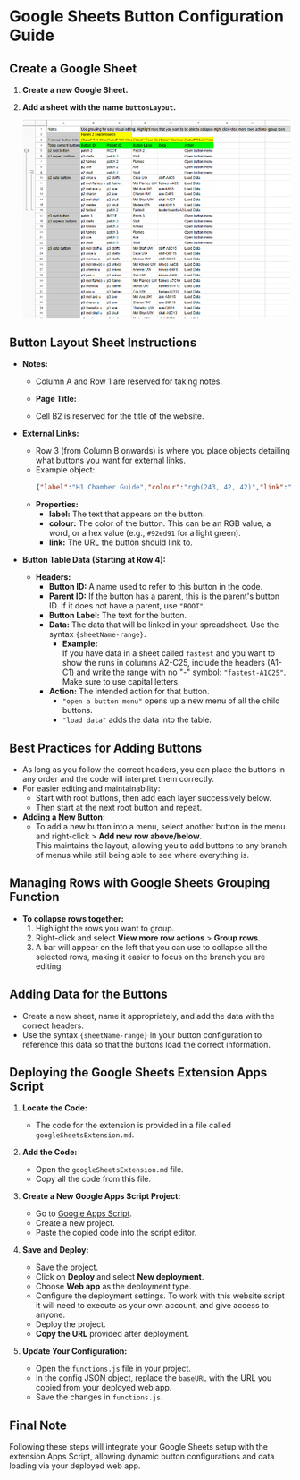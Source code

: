 # Google Sheets Button Configuration Guide

## Create a Google Sheet

1. **Create a new Google Sheet.**

2. **Add a sheet with the name `buttonLayout`.**

   ![Screenshot of an example buttonLayout sheet](buttonLayout.png)

## Button Layout Sheet Instructions

- **Notes:**  
  - Column A and Row 1 are reserved for taking notes.

  - **Page Title:**  
  - Cell B2 is reserved for the title of the website. 

- **External Links:**  
  - Row 3 (from Column B onwards) is where you place objects detailing what buttons you want for external links.  
  - Example object:
    ```json
    {"label":"H1 Chamber Guide","colour":"rgb(243, 42, 42)","link":"https://zacharywebsites.wixsite.com/chamber-guide-3"}
    ```
  - **Properties:**
    - **label:** The text that appears on the button.
    - **colour:** The color of the button. This can be an RGB value, a word, or a hex value (e.g., `#92ed91` for a light green).
    - **link:** The URL the button should link to.

- **Button Table Data (Starting at Row 4):**
  - **Headers:**
    - **Button ID:** A name used to refer to this button in the code.
    - **Parent ID:** If the button has a parent, this is the parent's button ID. If it does not have a parent, use `"ROOT"`.
    - **Button Label:** The text for the button.
    - **Data:** The data that will be linked in your spreadsheet. Use the syntax `{sheetName-range}`.
      - **Example:**  
        If you have data in a sheet called `fastest` and you want to show the runs in columns A2-C25, include the headers (A1-C1) and write the range with no "-" symbol: `"fastest-A1C25"`.  
        Make sure to use capital letters.
    - **Action:** The intended action for that button.
      - `"open a button menu"` opens up a new menu of all the child buttons.
      - `"load data"` adds the data into the table.

## Best Practices for Adding Buttons

- As long as you follow the correct headers, you can place the buttons in any order and the code will interpret them correctly.
- For easier editing and maintainability:
  - Start with root buttons, then add each layer successively below.
  - Then start at the next root button and repeat.
- **Adding a New Button:**  
  - To add a new button into a menu, select another button in the menu and right-click > **Add new row above/below**.  
    This maintains the layout, allowing you to add buttons to any branch of menus while still being able to see where everything is.

## Managing Rows with Google Sheets Grouping Function

- **To collapse rows together:**
  1. Highlight the rows you want to group.
  2. Right-click and select **View more row actions** > **Group rows**.
  3. A bar will appear on the left that you can use to collapse all the selected rows, making it easier to focus on the branch you are editing.

## Adding Data for the Buttons

- Create a new sheet, name it appropriately, and add the data with the correct headers.
- Use the syntax `{sheetName-range}` in your button configuration to reference this data so that the buttons load the correct information.

## Deploying the Google Sheets Extension Apps Script

1. **Locate the Code:**
   - The code for the extension is provided in a file called `googleSheetsExtension.md`.

2. **Add the Code:**
   - Open the `googleSheetsExtension.md` file.
   - Copy all the code from this file.

3. **Create a New Google Apps Script Project:**
   - Go to [Google Apps Script](https://script.google.com/).
   - Create a new project.
   - Paste the copied code into the script editor.

4. **Save and Deploy:**
   - Save the project.
   - Click on **Deploy** and select **New deployment**.
   - Choose **Web app** as the deployment type.
   - Configure the deployment settings. To work with this website script it will need to execute as your own account, and give access to anyone.
   - Deploy the project.
   - **Copy the URL** provided after deployment.

5. **Update Your Configuration:**
   - Open the `functions.js` file in your project.
   - In the config JSON object, replace the `baseURL` with the URL you copied from your deployed web app.
   - Save the changes in `functions.js`.

## Final Note

Following these steps will integrate your Google Sheets setup with the extension Apps Script, allowing dynamic button configurations and data loading via your deployed web app.
